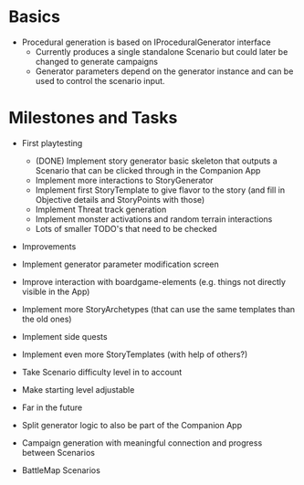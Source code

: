 ﻿# Basics
- Procedural generation is based on IProceduralGenerator interface 
  - Currently produces a single standalone Scenario but could later be changed to generate campaigns
  - Generator parameters depend on the generator instance and can be used to control the scenario input.

# Milestones and Tasks
- First playtesting
  - (DONE) Implement story generator basic skeleton that outputs a Scenario that can be clicked through in the Companion App
  - Implement more interactions to StoryGenerator
  - Implement first StoryTemplate to give flavor to the story (and fill in Objective details and StoryPoints with those)
  - Implement Threat track generation
  - Implement monster activations and random terrain interactions
  - Lots of smaller TODO's that need to  be checked

- Improvements 
 - Implement generator parameter modification screen
 - Improve interaction with boardgame-elements (e.g. things not directly visible in the App)
 - Implement more StoryArchetypes (that can use the same templates than the old ones)
 - Implement side quests 
 - Implement even more StoryTemplates (with help of others?)
 - Take Scenario difficulty level in to account
 - Make starting level adjustable
 
- Far in the future
 - Split generator logic to also be part of the Companion App
 - Campaign generation with meaningful connection and progress between Scenarios
 - BattleMap Scenarios
